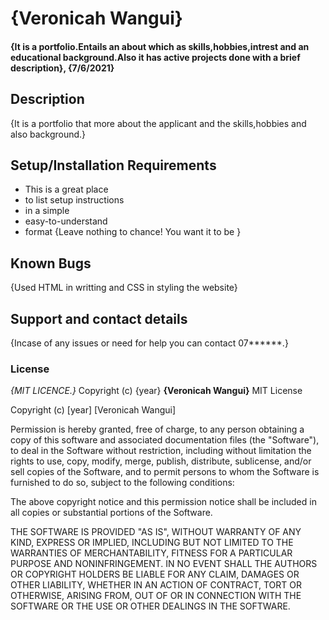 # {Veronicah Wangui}
#### {It is a portfolio.Entails an about which as skills,hobbies,intrest and an educational background.Also it has active projects done with a brief description}, {7/6/2021}
## Description
{It is a portfolio that more about the applicant and the skills,hobbies and also background.}
## Setup/Installation Requirements
* This is a great place
* to list setup instructions
* in a simple
* easy-to-understand
* format
{Leave nothing to chance! You want it to be }
## Known Bugs
{Used HTML in writting and CSS in styling the website}
## Support and contact details
{Incase of any issues or need for help you can contact 07******.}
### License
*{MIT LICENCE.}*
Copyright (c) {year} **{Veronicah Wangui}**
MIT License

Copyright (c) [year] [Veronicah Wangui]

Permission is hereby granted, free of charge, to any person obtaining a copy
of this software and associated documentation files (the "Software"), to deal
in the Software without restriction, including without limitation the rights
to use, copy, modify, merge, publish, distribute, sublicense, and/or sell
copies of the Software, and to permit persons to whom the Software is
furnished to do so, subject to the following conditions:

The above copyright notice and this permission notice shall be included in all
copies or substantial portions of the Software.

THE SOFTWARE IS PROVIDED "AS IS", WITHOUT WARRANTY OF ANY KIND, EXPRESS OR
IMPLIED, INCLUDING BUT NOT LIMITED TO THE WARRANTIES OF MERCHANTABILITY,
FITNESS FOR A PARTICULAR PURPOSE AND NONINFRINGEMENT. IN NO EVENT SHALL THE
AUTHORS OR COPYRIGHT HOLDERS BE LIABLE FOR ANY CLAIM, DAMAGES OR OTHER
LIABILITY, WHETHER IN AN ACTION OF CONTRACT, TORT OR OTHERWISE, ARISING FROM,
OUT OF OR IN CONNECTION WITH THE SOFTWARE OR THE USE OR OTHER DEALINGS IN THE
SOFTWARE.
  

